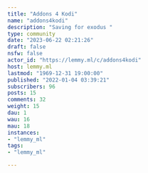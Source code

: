```yaml
---
title: "Addons 4 Kodi" 
name: "addons4kodi"
description: "Saving for exodus "
type: community
date: "2023-06-22 02:21:26"
draft: false
nsfw: false
actor_id: "https://lemmy.ml/c/addons4kodi"
host: lemmy.ml
lastmod: "1969-12-31 19:00:00"
published: "2022-01-04 03:39:21"
subscribers: 96
posts: 15
comments: 32
weight: 15
dau: 1
wau: 16
mau: 18
instances:
- "lemmy_ml"
tags: 
- "lemmy_ml"

---
```

